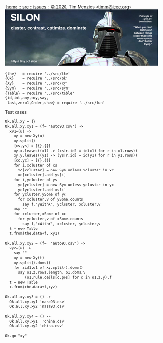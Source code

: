 <a name=top></a><p>       
&nbsp;[home](https://git.io/silon) ::
[src](https://github.com/timm/silon/raw/master/src) ::
[issues](https://git.io/silon) ::
<a href="https://github.com/timm/silon/raw/master/raw/master/LICENSE.md">&copy; 2020</a>,
Tim Menzies
<<a href="mailto:timm@ieee.org">timm&commat;ieee.org</a>>
<br>
[<img width=900 src="https://github.com/timm/silon/raw/master/etc/img/banner.jpg">](https://git.io/silon)<br>


    {the}   = require '../src/the'
    {Ok}    = require '../src/ok'
    {Xy}    = require '../src/xy'
    {Sym}   = require '../src/sym'
    {Table} = require '../src/table'
    {id,int,any,soy,say,
     last,zero1,Order,show} = require '../src/fun'

Test cases

    Ok.all.xy = {}
    Ok.all.xy.xy1 = (f= 'auto93.csv') ->
      xy1=(u) ->
        xy = new Xy(u)
        xy.split()
        [xs,ys] = [{},{}]
        xy.x.leaves((x1) -> (xs[r.id] = id(x1) for r in x1.rows))
        xy.y.leaves((y1) -> (ys[r.id] = id(y1) for r in y1.rows))
        [xc,yc] = [{},{}]
        for i,xcluster of xs
          xc[xcluster] = new Sym unless xcluster in xc
          xc[xcluster].add ys[i]
        for i,ycluster of ys
          yc[ycluster] = new Sym unless ycluster in yc
          yc[ycluster].add xs[i]
        for ycluster,ySome of yc
          for xcluster,v of ySome.counts
            say f,"yWithX", ycluster, xcluster,v
        say ""
        for xcluster,xSome of xc
          for ycluster,v of xSome.counts
            say f,"xWithY", xcluster, ycluster,v
      t = new Table
      t.from(the.data+f, xy1)

    Ok.all.xy.xy2 = (f=  'auto93.csv') ->
      xy2=(u) ->
        say ""
        xy = new Xy(t)
        xy.split().doms()
        for zid1,o1 of xy.split().doms()
          say o1.z.rows.length, o1.doms,\
             (o1.rule.cells[c.pos] for c in o1.z.y),f
      t = new Table
      t.from(the.data+f,xy2)

    Ok.all.xy.xy3 = () ->
      Ok.all.xy.xy1 'nasa93.csv'
      Ok.all.xy.xy2 'nasa93.csv'

    Ok.all.xy.xy4 = () -> 
      Ok.all.xy.xy1  'china.csv'
      Ok.all.xy.xy2 'china.csv'

    Ok.go "xy"
